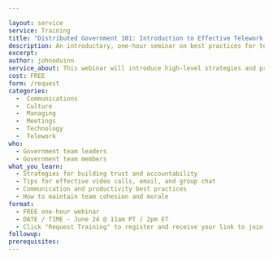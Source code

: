 ```yaml
---

layout: service
service: Training
title: "Distributed Government 101: Introduction to Effective Telework in Government"
description: An introductory, one-hour seminar on best practices for telework/remote teams
excerpt: 
author: johnoduinn
service_about: This webinar will introduce high-level strategies and practical tips to help government teams work effectively together while physically apart. Presented by John O’Duinn, author of “Distributed Teams.”
cost: FREE 
form: /request
categories:
  -  Communications
  -  Culture
  -  Managing
  -  Meetings
  -  Technology
  -  Telework
who:
  - Government team leaders
  - Government team members
what_you_learn:
  - Strategies for building trust and accountability
  - Tips for effective video calls, email, and group chat
  - Communication and productivity best practices
  - How to maintain team cohesion and morale
format:
  - FREE one-hour webinar
  - DATE / TIME - June 24 @ 11am PT / 2pm ET
  - Click "Request Training" to register and receive your link to join
followup:
prerequisites: 
---
```

